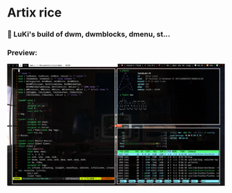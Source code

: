# Artix rice
### 💯 LuKi's build of dwm, dwmblocks, dmenu, st...
### Preview:
<img src="docs/artix-rice.png"/>
